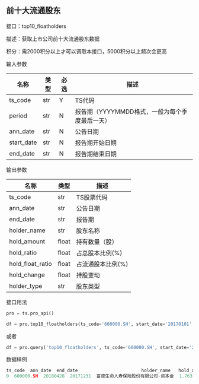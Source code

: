 ## 前十大流通股东

接口：top10_floatholders

描述：获取上市公司前十大流通股东数据

积分：需2000积分以上才可以调取本接口，5000积分以上频次会更高

输入参数

| 名称 | 类型 | 必选 | 描述 |
| --- | --- | --- | --- |
| ts_code | str | Y | TS代码 |
| period | str | N | 报告期（YYYYMMDD格式，一般为每个季度最后一天） |
| ann_date | str | N | 公告日期 |
| start_date | str | N | 报告期开始日期 |
| end_date | str | N | 报告期结束日期 |

输出参数

| 名称 | 类型 | 描述 |
| --- | --- | --- |
| ts_code | str | TS股票代码 |
| ann_date | str | 公告日期 |
| end_date | str | 报告期 |
| holder_name | str | 股东名称 |
| hold_amount | float | 持有数量（股） |
| hold_ratio | float | 占总股本比例(%) |
| hold_float_ratio | float | 占流通股本比例(%) |
| hold_change | float | 持股变动 |
| holder_type | str | 股东类型 |

接口用法

```python
pro = ts.pro_api()

df = pro.top10_floatholders(ts_code='600000.SH', start_date='20170101', end_date='20171231')
```

或者

```python
df = pro.query('top10_floatholders', ts_code='600000.SH', start_date='20170101', end_date='20171231')
```

数据样例

```python
ts_code  ann_date  end_date                        holder_name   hold_amount
0  600000.SH  20180428  20171231  富德生命人寿保险股份有限公司-资本金  1.763232e+09
```
